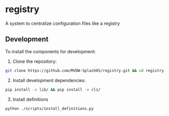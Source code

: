 # registry
A system to centralize configuration files like a registry

## Development

To install the components for development:

1. Clone the repository:
```bash
git clone https://github.com/MVDW-SplashOS/registry.git && cd registry
```

2. Install development dependencies:
```bash
pip install -e lib/ && pip install -e cli/
```
3. Install definitions
```bash
python ./scripts/install_definitions.py
```

